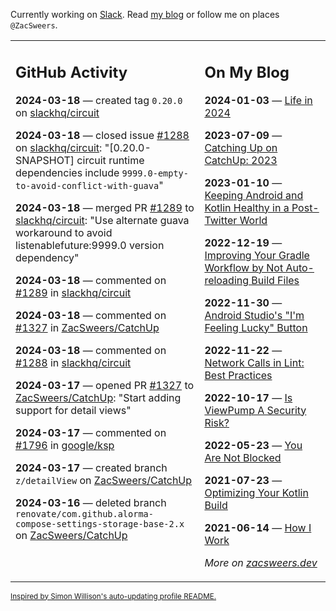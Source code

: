 Currently working on [Slack](https://slack.com/). Read [my blog](https://zacsweers.dev/) or follow me on places `@ZacSweers`.

<table><tr><td valign="top" width="60%">

## GitHub Activity
<!-- githubActivity starts -->
**2024-03-18** — created tag `0.20.0` on [slackhq/circuit](https://github.com/slackhq/circuit)

**2024-03-18** — closed issue [#1288](https://github.com/slackhq/circuit/issues/1288) on [slackhq/circuit](https://github.com/slackhq/circuit): "[0.20.0-SNAPSHOT] circuit runtime dependencies include `9999.0-empty-to-avoid-conflict-with-guava`"

**2024-03-18** — merged PR [#1289](https://github.com/slackhq/circuit/pull/1289) to [slackhq/circuit](https://github.com/slackhq/circuit): "Use alternate guava workaround to avoid listenablefuture:9999.0 version dependency"

**2024-03-18** — commented on [#1289](https://github.com/slackhq/circuit/pull/1289#issuecomment-2004595534) in [slackhq/circuit](https://github.com/slackhq/circuit)

**2024-03-18** — commented on [#1327](https://github.com/ZacSweers/CatchUp/pull/1327#issuecomment-2002911305) in [ZacSweers/CatchUp](https://github.com/ZacSweers/CatchUp)

**2024-03-18** — commented on [#1288](https://github.com/slackhq/circuit/issues/1288#issuecomment-2002909162) in [slackhq/circuit](https://github.com/slackhq/circuit)

**2024-03-17** — opened PR [#1327](https://github.com/ZacSweers/CatchUp/pull/1327) to [ZacSweers/CatchUp](https://github.com/ZacSweers/CatchUp): "Start adding support for detail views"

**2024-03-17** — commented on [#1796](https://github.com/google/ksp/pull/1796#issuecomment-2002310158) in [google/ksp](https://github.com/google/ksp)

**2024-03-17** — created branch `z/detailView` on [ZacSweers/CatchUp](https://github.com/ZacSweers/CatchUp)

**2024-03-16** — deleted branch `renovate/com.github.alorma-compose-settings-storage-base-2.x` on [ZacSweers/CatchUp](https://github.com/ZacSweers/CatchUp)
<!-- githubActivity ends -->
</td><td valign="top" width="40%">

## On My Blog
<!-- blog starts -->
**2024-01-03** — [Life in 2024](https://www.zacsweers.dev/life-in-2024/)

**2023-07-09** — [Catching Up on CatchUp: 2023](https://www.zacsweers.dev/catching-up-on-catchup-2023/)

**2023-01-10** — [Keeping Android and Kotlin Healthy in a Post-Twitter World](https://www.zacsweers.dev/keeping-android-healthy/)

**2022-12-19** — [Improving Your Gradle Workflow by Not Auto-reloading Build Files](https://www.zacsweers.dev/improving-your-workflow-by-not-auto-reloading-build-files/)

**2022-11-30** — [Android Studio's "I'm Feeling Lucky" Button](https://www.zacsweers.dev/android-studios-im-feeling-lucky-button/)

**2022-11-22** — [Network Calls in Lint: Best Practices](https://www.zacsweers.dev/network-calls-in-lint-best-practices/)

**2022-10-17** — [Is ViewPump A Security Risk?](https://www.zacsweers.dev/is-viewpump-a-security-risk/)

**2022-05-23** — [You Are Not Blocked](https://www.zacsweers.dev/you-are-not-blocked/)

**2021-07-23** — [Optimizing Your Kotlin Build](https://www.zacsweers.dev/optimizing-your-kotlin-build/)

**2021-06-14** — [How I Work](https://www.zacsweers.dev/how-i-work/)
<!-- blog ends -->
_More on [zacsweers.dev](https://zacsweers.dev/)_
</td></tr></table>

<sub><a href="https://simonwillison.net/2020/Jul/10/self-updating-profile-readme/">Inspired by Simon Willison's auto-updating profile README.</a></sub>